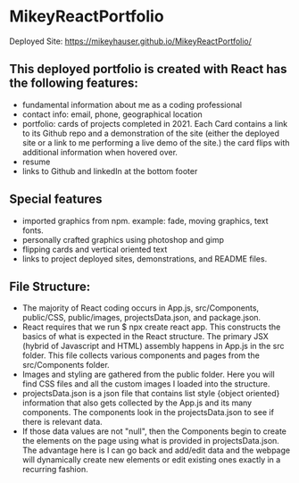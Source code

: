 # MikeyReactPortfolio
Deployed Site: https://mikeyhauser.github.io/MikeyReactPortfolio/
## This deployed portfolio is created with React has the following features:
* fundamental information about me as a coding professional
* contact info: email, phone, geographical location
* portfolio: cards of projects completed in 2021. Each Card contains a link to its Github repo and a demonstration of the site (either the deployed site or a link to me performing a live demo of the site.) the card flips with additional information when hovered over.
* resume
* links to Github and linkedIn at the bottom footer

## Special features
* imported graphics from npm. example: fade, moving graphics, text fonts.
* personally crafted graphics using photoshop and gimp
* flipping cards and vertical oriented text
* links to project deployed sites, demonstrations, and README files.

## File Structure: 
* The majority of React coding occurs in App.js, src/Components, public/CSS, public/images, projectsData.json, and package.json.
* React requires that we run $ npx create react app. This constructs the basics of what is expected in the React structure. The primary JSX (hybrid of Javascript and HTML) assembly happens in App.js in the src folder. This file collects various components and pages from the src/Components folder.
* Images and styling are gathered from the public folder. Here you will find CSS files and all the custom images I loaded into the structure.
* projectsData.json is a json file that contains list style {object oriented} information that also gets collected by the App.js and its many components. The components look in the projectsData.json to see if there is relevant data. 
* If those data values are not "null", then the Components begin to create the elements on the page using what is provided in projectsData.json. The advantage here is I can go back and add/edit data and the webpage will dynamically create new elements or edit existing ones exactly in a recurring fashion.